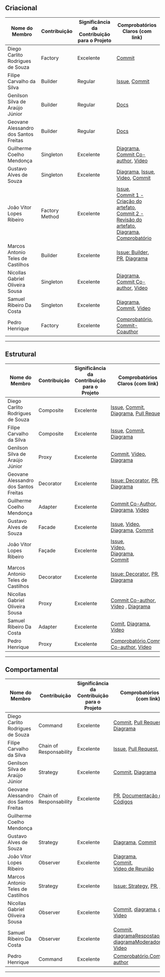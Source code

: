 ## Criacional

| Nome do Membro                        | Contribuição | Significância da Contribuição para o Projeto | Comprobatórios Claros (com link) |
| ------------------------------------- | ------------ | -------------------------------------------- | -------------------------------- |
| Diego Carlito Rodrigues de Souza      | Factory | Excelente | [Commit](https://github.com/UnBArqDsw2025-1-Turma02/2025.1_T02_G6_Cafe_Entrega_03/commit/2045b70d7540f8fc53774778c959e05c638227ac) |
| Filipe Carvalho da Silva              |    Builder          |          Regular                                    |       [Issue](https://github.com/UnBArqDsw2025-1-Turma02/2025.1_T02_G6_Cafe_Entrega_03/issues/1), [Commit](https://github.com/UnBArqDsw2025-1-Turma02/2025.1_T02_G6_Cafe_Entrega_03/commit/9d78c48ca6acc9caaa06c2f230dfee945c6e6738)                    |
| Genilson Silva de Araújo Júnior       |Builder           |Regular                                            | [Docs](https://docs.google.com/document/d/1M113E6Cf1YUNrupHRy7_CDhr7k80IoTaAhj_bR06Tzw/edit?tab=t.0#heading=h.ijpxpckh8fgg)                                  |
| Geovane Alessandro dos Santos Freitas |  Builder            |          Regular                                    |          [Docs](https://docs.google.com/document/d/1M113E6Cf1YUNrupHRy7_CDhr7k80IoTaAhj_bR06Tzw/edit?tab=t.0#heading=h.ijpxpckh8fgg)                         |
| Guilherme Coelho Mendonça             |     Singleton         |       Excelente                                        |    [Diagrama](https://drive.google.com/file/d/1WRfvVGJLaprJapbXOi8nbz1gZMDx9qPw/view?usp=sharing), [Commit Co-author](https://github.com/UnBArqDsw2025-1-Turma02/2025.1_T02_G6_Cafe_Entrega_03/commit/049235ca07268d6b8483b5853ad4e306c65e78f0), [Video](https://youtu.be/LxVtJ5ZPWUs)                              |
| Gustavo Alves de Souza                |    Singleton          |  Excelente                                            |           [Diagrama](https://drive.google.com/file/d/1WRfvVGJLaprJapbXOi8nbz1gZMDx9qPw/view?usp=sharing), [Issue](https://github.com/UnBArqDsw2025-1-Turma02/2025.1_T02_G6_Cafe_Entrega_03/issues/6), [Video](https://youtu.be/LxVtJ5ZPWUs), [Commit](https://github.com/UnBArqDsw2025-1-Turma02/2025.1_T02_G6_Cafe_Entrega_03/commit/4b426948ef7d03803c7b630438d704337829c59a)                       |
| João Vitor Lopes Ribeiro              |Factory Method              | Excelente                                             |  [Issue](https://github.com/UnBArqDsw2025-1-Turma02/2025.1_T02_G6_Cafe_Entrega_03/issues/21),<br/> [Commit 1 - Criação do artefato](https://github.com/UnBArqDsw2025-1-Turma02/2025.1_T02_G6_Cafe_Entrega_03/commit/2cf5855e5d1931863243c1349fa99debfb7f57aa),<br/>[Commit 2 - Revisão do artefato](https://github.com/UnBArqDsw2025-1-Turma02/2025.1_T02_G6_Cafe_Entrega_03/commit/482a9db0de334da933e76bf36de5aa2e8333037b),<br/> [Diagrama](https://app.diagrams.net/#G1-Dyxcxg1PksTxSngO7M8l2IHQQt8_O3X#%7B%22pageId%22%3A%22sHNiyp7j6a5gmvhzyugk%22%7D),<br/> [Comprobatório](https://docs.google.com/document/d/1BTdHiFmmFc_lvFF56ToyjDA2PEjZPMtGkGcQXCcxEQ4/edit?usp=sharing)                                |
| Marcos Antonio Teles de Castilhos     |  Builder  |Excelente | [Issue: Builder](https://github.com/UnBArqDsw2025-1-Turma02/2025.1_T02_G6_Cafe_Entrega_03/issues/1), [PR](https://github.com/UnBArqDsw2025-1-Turma02/2025.1_T02_G6_Cafe_Entrega_03/pull/12), [Diagrama](https://drive.google.com/file/d/1JuxtTlCI6tAOI3ZjxXY0Y4j_98o0Sj92/view) |
| Nicollas Gabriel Oliveira Sousa       |    Singleton           |    Excelente                                          |     [Diagrama](https://drive.google.com/file/d/1WRfvVGJLaprJapbXOi8nbz1gZMDx9qPw/view?usp=sharing), [Commit Co-author](https://github.com/UnBArqDsw2025-1-Turma02/2025.1_T02_G6_Cafe_Entrega_03/commit/049235ca07268d6b8483b5853ad4e306c65e78f0), [Video](https://youtu.be/LxVtJ5ZPWUs)                                                           |
| Samuel Ribeiro Da Costa               | Singleton             |  Excelente                                            |    [Diagrama](https://drive.google.com/file/d/1WRfvVGJLaprJapbXOi8nbz1gZMDx9qPw/view?usp=sharing), [Commit](https://github.com/UnBArqDsw2025-1-Turma02/2025.1_T02_G6_Cafe_Entrega_03/commit/049235ca07268d6b8483b5853ad4e306c65e78f0), [Video](https://youtu.be/LxVtJ5ZPWUs)                              |
| Pedro Henrique                        |          Factory    |         Excelente                                     |   [Comprobatório](https://docs.google.com/document/d/18qMbjsjP11lDSBhjc2DGz_Wy7vl1EIc4f4NTSnWjMtI/edit?usp=sharing), [Commit-Coauthor](https://github.com/UnBArqDsw2025-1-Turma02/2025.1_T02_G6_Cafe_Entrega_03/commit/2045b70d7540f8fc53774778c959e05c638227ac)                               |

---

## Estrutural

| Nome do Membro                        | Contribuição | Significância da Contribuição para o Projeto | Comprobatórios Claros (com link) |
| ------------------------------------- | ------------ | -------------------------------------------- | -------------------------------- |
| Diego Carlito Rodrigues de Souza      | Composite | Excelente | [Issue](https://github.com/UnBArqDsw2025-1-Turma02/2025.1_T02_G6_Cafe_Entrega_03/issues/5), [Commit](https://github.com/UnBArqDsw2025-1-Turma02/2025.1_T02_G6_Cafe_Entrega_03/commit/2d4abd7f3bd6cbe89f719775fb066935730207b8), [Diagrama](https://drive.google.com/file/d/1xDj90U9LWM43jkO3vJcKjDdanHYkoS-L/view?usp=sharing), [Pull Request](https://github.com/UnBArqDsw2025-1-Turma02/2025.1_T02_G6_Cafe_Entrega_03/pull/9) |
| Filipe Carvalho da Silva              |     Composite        |     Excelente                                         |       [Issue](https://github.com/UnBArqDsw2025-1-Turma02/2025.1_T02_G6_Cafe_Entrega_03/issues/5), [Commit](https://github.com/UnBArqDsw2025-1-Turma02/2025.1_T02_G6_Cafe_Entrega_03/commit/2d4abd7f3bd6cbe89f719775fb066935730207b8), [Diagrama](https://drive.google.com/file/d/1xDj90U9LWM43jkO3vJcKjDdanHYkoS-L/view?usp=drive_link)                           |
| Genilson Silva de Araújo Júnior       |Proxy              |Excelente                                              |[Commit](https://github.com/UnBArqDsw2025-1-Turma02/2025.1_T02_G6_Cafe_Entrega_03/commit/0b8f2b0ec168d699b65e9c9b8b847e8b0b5a451a), [Vídeo](https://www.youtube.com/watch?v=3fCRgOkZeLE), [Diagrama ](https://drive.google.com/file/d/17QjG7sZZHwHVWYCYu4eJzg5ztb2Do9BB/view)                          |
| Geovane Alessandro dos Santos Freitas |  Decorator         |    Excelente                                          |                   [Issue: Decorator](https://github.com/UnBArqDsw2025-1-Turma02/2025.1_T02_G6_Cafe_Entrega_03/issues/2), [PR](https://github.com/UnBArqDsw2025-1-Turma02/2025.1_T02_G6_Cafe_Entrega_03/pull/13), [Diagrama](https://drive.google.com/file/d/1CtyPf_d2u0LHiQ9SoRcBGgqtt73sepWI/view)               |
| Guilherme Coelho Mendonça             |   Adapter           |      Excelente                                        |       [Commit Co-Author](https://github.com/UnBArqDsw2025-1-Turma02/2025.1_T02_G6_Cafe_Entrega_03/commit/55cb15700516e729fabe2c533c62c6bf88dc819a), [Diagrama](https://github.com/UnBArqDsw2025-1-Turma02/2025.1_T02_G6_Cafe_Entrega_03/blob/55cb15700516e729fabe2c533c62c6bf88dc819a/docs/assets/ImgAdapter/Adapter.jpg), [Video](https://youtu.be/gApBPqTJ-8I)                                |
| Gustavo Alves de Souza                |    Facade          |        Excelente                                      |    [Issue](https://github.com/UnBArqDsw2025-1-Turma02/2025.1_T02_G6_Cafe_Entrega_03/issues/11), [Video](https://youtu.be/yOPqZAkrKYs), [Diagrama](https://drive.google.com/file/d/1CGdy-UHs9MT8ct1OJ3-OOwCfxrJYbFKC/view?usp=sharing), [Commit](https://github.com/UnBArqDsw2025-1-Turma02/2025.1_T02_G6_Cafe_Entrega_03/commit/b6ffab68a45218f1771f0b44f32cecb07d6ff2df)                              |
| João Vitor Lopes Ribeiro              |   Façade         | Excelente | [Issue](https://github.com/UnBArqDsw2025-1-Turma02/2025.1_T02_G6_Cafe_Entrega_03/issues/11),<br/> [Vídeo](https://youtu.be/yOPqZAkrKYs),<br/> [Diagrama](https://drive.google.com/file/d/1CGdy-UHs9MT8ct1OJ3-OOwCfxrJYbFKC/view?usp=sharing),<br/> [Commit](https://github.com/UnBArqDsw2025-1-Turma02/2025.1_T02_G6_Cafe_Entrega_03/commit/d3cf9787d4168a825a30ecc39d90797606285251)                                             |
| Marcos Antonio Teles de Castilhos     | Decorator |Excelente |[Issue: Decorator](https://github.com/UnBArqDsw2025-1-Turma02/2025.1_T02_G6_Cafe_Entrega_03/issues/2), [PR](https://github.com/UnBArqDsw2025-1-Turma02/2025.1_T02_G6_Cafe_Entrega_03/pull/13), [Diagrama](https://drive.google.com/file/d/1CtyPf_d2u0LHiQ9SoRcBGgqtt73sepWI/view) |
| Nicollas Gabriel Oliveira Sousa       |    Proxy          |   Excelente                                           |               [Commit Co-author](https://github.com/UnBArqDsw2025-1-Turma02/2025.1_T02_G6_Cafe_Entrega_03/commit/0b8f2b0ec168d699b65e9c9b8b847e8b0b5a451a), [Vídeo](https://www.youtube.com/watch?v=3fCRgOkZeLE) , [Diagrama ](https://drive.google.com/file/d/17QjG7sZZHwHVWYCYu4eJzg5ztb2Do9BB/view)                    |
| Samuel Ribeiro Da Costa               |    Adapter          | Excelente                                             |  [Comit](https://github.com/UnBArqDsw2025-1-Turma02/2025.1_T02_G6_Cafe_Entrega_03/commit/55cb15700516e729fabe2c533c62c6bf88dc819a), [Diagrama](https://github.com/UnBArqDsw2025-1-Turma02/2025.1_T02_G6_Cafe_Entrega_03/blob/55cb15700516e729fabe2c533c62c6bf88dc819a/docs/assets/ImgAdapter/Adapter.jpg), [Video](https://youtu.be/gApBPqTJ-8I)                                 |
| Pedro Henrique                        | Proxy             | Excelente                                             | [Comprobatório](https://docs.google.com/document/d/1QGghw9TCctaS7Vlb12oVCt3QGo94dxrBix7KawG8U5A/edit?usp=sharing),[Commit Co-author](https://github.com/UnBArqDsw2025-1-Turma02/2025.1_T02_G6_Cafe_Entrega_03/commit/0b8f2b0ec168d699b65e9c9b8b847e8b0b5a451a), [Vídeo](https://www.youtube.com/watch?v=3fCRgOkZeLE)                                  |

---

## Comportamental 

| Nome do Membro                        | Contribuição | Significância da Contribuição para o Projeto | Comprobatórios Claros (com link) |
| ------------------------------------- | ------------ | -------------------------------------------- | -------------------------------- |
| Diego Carlito Rodrigues de Souza      | Command | Excelente | [Commit](https://github.com/UnBArqDsw2025-1-Turma02/2025.1_T02_G6_Cafe_Entrega_03/commit/597bbeb48952e17a51cb6e9bcb02bac81f4db0c6), [Pull Request](https://github.com/UnBArqDsw2025-1-Turma02/2025.1_T02_G6_Cafe_Entrega_03/pull/10), [Diagrama](https://drive.google.com/file/d/16xkOpDX_WZ8cbDItWJ-kq3GWHxnePo13/view?usp=sharing) |
| Filipe Carvalho da Silva              |      Chain of Responsability        |     Excelente                                         |   [Issue](https://github.com/UnBArqDsw2025-1-Turma02/2025.1_T02_G6_Cafe_Entrega_03/issues/4), [Pull Request](https://github.com/UnBArqDsw2025-1-Turma02/2025.1_T02_G6_Cafe_Entrega_03/pull/19), [Diagrama](https://drive.google.com/file/d/1tdsmoNFsp1KtJJYfDOm2Ewh9V3_n7A3N/view)                          |
| Genilson Silva de Araújo Júnior       |Strategy              |Excelente                                              |[Commit](https://github.com/UnBArqDsw2025-1-Turma02/2025.1_T02_G6_Cafe_Entrega_03/commit/f136bace51f6191abfbd8af9fd2838777dda6850), [Diagrama](https://drive.google.com/file/d/1rsUvNBHDwGILuOj2gB7x9TjVzS90w94i/view  )                  |
| Geovane Alessandro dos Santos Freitas |    Chain of Responsability          |      Excelente                                        |        [PR](https://github.com/UnBArqDsw2025-1-Turma02/2025.1_T02_G6_Cafe_Entrega_03/pull/19), [Documentação com Códigos](https://unbarqdsw2025-1-turma02.github.io/2025.1_T02_G6_Cafe_Entrega_03/#/PadroesDeProjeto/3.3.4.COR)                        | 
| Guilherme Coelho Mendonça             |              |                                              |                                  |
| Gustavo Alves de Souza                |   Strategy           |    Excelente                                          |      [Diagrama](https://drive.google.com/file/d/1rsUvNBHDwGILuOj2gB7x9TjVzS90w94i/view?usp=sharing), [Commit](https://github.com/UnBArqDsw2025-1-Turma02/2025.1_T02_G6_Cafe_Entrega_03/commit/f136bace51f6191abfbd8af9fd2838777dda6850)                            |
| João Vitor Lopes Ribeiro              |       Observer       |   Excelente                                           | [Diagrama](https://app.diagrams.net/#G1Bp5mWZAlys6RZ_t9oXx0kqbvibFiR1w2#%7B%22pageId%22%3A%22RIPX4DAbFIDj7DGB5uKU%22%7D),<br/> [Commit](https://github.com/UnBArqDsw2025-1-Turma02/2025.1_T02_G6_Cafe_Entrega_03/commit/7a46ab47d6c428c67d455450af06f28899000b84),<br/> [Vídeo de Reunião](https://youtu.be/5uBM6QRJrKI)                          |
| Marcos Antonio Teles de Castilhos  | Strategy | Excelente | [Issue: Strategy](https://github.com/UnBArqDsw2025-1-Turma02/2025.1_T02_G6_Cafe_Entrega_03/issues/3), [PR](https://github.com/UnBArqDsw2025-1-Turma02/2025.1_T02_G6_Cafe_Entrega_03/pull/14), [Diagrama](https://drive.google.com/file/d/1rsUvNBHDwGILuOj2gB7x9TjVzS90w94i/view)|
| Nicollas Gabriel Oliveira Sousa       |        Observer      |     Excelente                                         |                     [Commit](https://github.com/UnBArqDsw2025-1-Turma02/2025.1_T02_G6_Cafe_Entrega_03/commit/7a46ab47d6c428c67d455450af06f28899000b84), [diagrama](https://github.com/UnBArqDsw2025-1-Turma02/2025.1_T02_G6_Cafe_Entrega_03/blob/7a46ab47d6c428c67d455450af06f28899000b84/docs/assets/diagramaResposta_observer.png), [diagrama](https://github.com/UnBArqDsw2025-1-Turma02/2025.1_T02_G6_Cafe_Entrega_03/blob/7a46ab47d6c428c67d455450af06f28899000b84/docs/assets/diagramaModerador_observer.png), [Video](https://youtu.be/5uBM6QRJrKI)                |
| Samuel Ribeiro Da Costa               |   Observer           |          Excelente                            |         [Commit](https://github.com/UnBArqDsw2025-1-Turma02/2025.1_T02_G6_Cafe_Entrega_03/commit/7a46ab47d6c428c67d455450af06f28899000b84), [diagramaRespostaobserver](https://github.com/UnBArqDsw2025-1-Turma02/2025.1_T02_G6_Cafe_Entrega_03/blob/7a46ab47d6c428c67d455450af06f28899000b84/docs/assets/diagramaResposta_observer.png), [diagramaModeradorobserver](https://github.com/UnBArqDsw2025-1-Turma02/2025.1_T02_G6_Cafe_Entrega_03/blob/7a46ab47d6c428c67d455450af06f28899000b84/docs/assets/diagramaModerador_observer.png), [Video](https://youtu.be/5uBM6QRJrKI)                         |
| Pedro Henrique                        |   Command           |  Excelente                                            |  [Comprobatório](https://docs.google.com/document/d/1-6MDSkQzN3mZhudbkcoH_SftHKMO7Zgcm9V6FRa5bDE/edit?usp=sharing),[Commit Co-author](https://github.com/UnBArqDsw2025-1-Turma02/2025.1_T02_G6_Cafe_Entrega_03/commit/0b8f2b0ec168d699b65e9c9b8b847e8b0b5a451a)                                |

---
